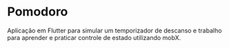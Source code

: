 # Pomodoro

Aplicação em Flutter para simular um temporizador de descanso e trabalho para aprender e praticar controle de estado utilizando mobX.
